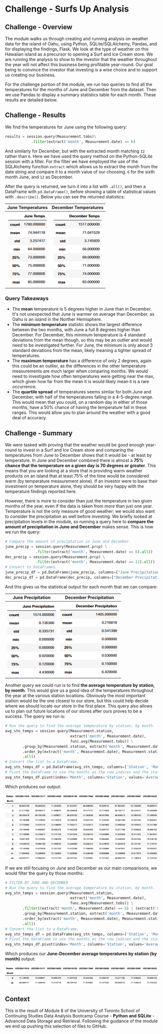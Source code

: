 # Challenge - Surfs Up Analysis

## Challenge - Overview

The module walks us through creating and running analysis on weather data for the island of Oahu, using Python, SQLite/SQLAlchemy, Pandas, and for displaying the findings, Flask. We look at the type of weather on this Hawaiian island as a precursor to opening a Surf and Ice Cream store. We are running the analysis to show to the investor that the weather throughout the year will not affect this business being profitable year-round. Our goal being to convince the investor that investing is a wise choice and to support us creating our business.

For the challenge portion of the module, we run two queries to find all the temperatures for the months of June and December from the dataset. Then we use Pandas to display a summary statistics table for each month. These results are detailed below.

## Challenge - Results

We find the temperatures for June using the following query:

```py
results = session.query(Measurement.tobs)\
            .filter(extract('month', Measurement.date) == 6)
```

And similarly for December, but with the extracted month matching `12` rather than `6`. Here we have used the query method on the Python-SQLite session with a filter. For the filter we have employed the use of the SQLAlchemy function `extract` which allows us to extract the month from the date string and compare it to a month value of our choosing. `6` for the sixth month June, and `12` as December.

After the query is returned, we turn it into a list with `.all()`, and then a DataFrame with `pd.DataFrame()`, before showing a table of statistical values with `.describe()`. Below you can see the returned statistics:

| June Temperatures | December Temperatures |
:------------------:|:----------------------:
![June Temperature Statistics](Images/june_temps_stat_summary.png) | ![December Temperature Statistics](Images/dec_temps_stat_summary.png)

### Query Takeaways

- The **mean** temperature is 5 degrees higher in June than in December. It's not unexpected that June is warmer on average than December, as Oahu is an island in the Norther Hemisphere.
- The **minimum temperature** statistic shows the largest difference between the two months, with June a full 8 degrees higher than December. For December, this minimum temperature is 4 standard deviations from the mean though, so this may be an outlier and would need to be investigated further. For June, the minimum is only about 3 standard deviations from the mean, likely meaning a tighter spread of temperatures.
- The **maximum temperature** has a difference of only 2 degrees, again this could be an outlier, as the differences in the other temperature measurements are much larger when comparing months. We would need to investigate how often temperatures were getting near the max, which given how far from the mean it is would likely mean it is a rare occurrence.
- The **quartile spread** of temperatures seems similar for both June and December, with half of the temperatures falling in a 4-5-degree range. This would mean that you could, on a random day in either of those months, have a 50% chance of having the temperature fall in these ranges. This would allow you to plan around the weather with a good deal of accuracy.

## Challenge - Summary

We were tasked with proving that the weather would be good enough year-round to invest in a Surf and Ice Cream store and comparing the temperatures from June to December shows that it would be - at least by temperature. In June and December combined there is almost a **75% chance that the temperature on a given day is 70 degrees or greater**. This means that you are looking at a store that is providing warm weather products on an island that at least 75% of the time would be considered warm (by temperature measurement alone). If an investor were to base their investment on temperature alone, they should be very happy with the temperature findings reported here.

However, there is more to consider than just the temperature in two given months of the year, even if the data is taken from more than just one year. Temperature is not the only measure of good weather; we would also want to consider the precipitation as well before investing. We briefly looked at precipitation levels in the module, so running a query here to **compare the amount of precipitation in June and December** makes sense. This is how we run the query:

```py
# Compare the amount of preciptation in June and December.
june_precip = session.query(Measurement.prcp) \
              .filter(extract('month', Measurement.date) == 6).all()
dec_precip = session.query(Measurement.prcp) \
              .filter(extract('month', Measurement.date) == 12).all()
# Convert to DataFrames.
june_precip_df = pd.DataFrame(june_precip, columns=["June Precipitation"])
dec_precip_df = pd.DataFrame(dec_precip, columns=["December Precipitation"])
```

And this gives us the statistical output for each month that we can compare:

| June Precipitation | December Precipitation |
:-------------------:|:-----------------------:
![June Temperature Statistics](Images/june_precip_stat_summary.png) | ![December Temperature Statistics](Images/dec_precip_stat_summary.png)

Another query we could run is to find **the average temperature by station, by month**. This would give us a good idea of the temperatures throughout the year at the various station locations. Obviously the most important station would be the one closest to our store, but this could help decide where we should locate our store in the first place. This query also allows us to plan out future locations of our stores after ours proves to be a success. The query we run is:

```py
# Run the query to find the average temperature by station, by month.
avg_stn_temps = session.query(Measurement.station,
                              extract('month', Measurement.date),
                              func.avg(Measurement.tobs)) \
        .group_by(Measurement.station, extract('month', Measurement.date)) \
        .order_by(extract('month', Measurement.date), Measurement.station) \
        .all()
# Convert the list to a DataFrame.
avg_stn_temps_df = pd.DataFrame(avg_stn_temps, columns=['Station', 'Month', 'Average Temp'])
# Pivot the DataFrame to use the months as the row indices and the stations as column headers.
avg_stn_temps_df.pivot(index='Month', columns='Station', values='Average Temp')
```

Which produces our output:

![Average Temperature by Station and Month](Images/average_temperature_by_station_month.png)

If we are still focusing on June and December as our main comparisons, we would filter the query by those months:

```py
# FILTER BY JUNE AND DECEMBER
# Run the query to find the average temperature by station, by month.
avg_stn_temps = session.query(Measurement.station,
                              extract('month', Measurement.date),
                              func.avg(Measurement.tobs)) \
        .filter((extract('month', Measurement.date) == 6) | (extract('month', Measurement.date) == 12))\
        .group_by(Measurement.station, extract('month', Measurement.date))\
        .order_by(extract('month', Measurement.date), Measurement.station)\
        .all()
# Convert the list to a DataFrame.
avg_stn_temps_df = pd.DataFrame(avg_stn_temps, columns=['Station', 'Month', 'Average Temp'])
# Pivot the DataFrame to use the months as the row indices and the stations as column headers.
avg_stn_temps_df.pivot(index='Month', columns='Station', values='Average Temp')
```

Which produces our **June-December average temperatures by station (by month)** output:

![Average Temperature by Station for June and December](Images/average_temperature_by_station_junedec.png)

## Context

This is the result of Module 8 of the University of Toronto School of Continuing Studies Data Analysis Bootcamp Course - **Python and SQLite** - Advanced Data Storage and Retrieval. Following the guidance of the module we end up pushing this selection of files to GitHub.
